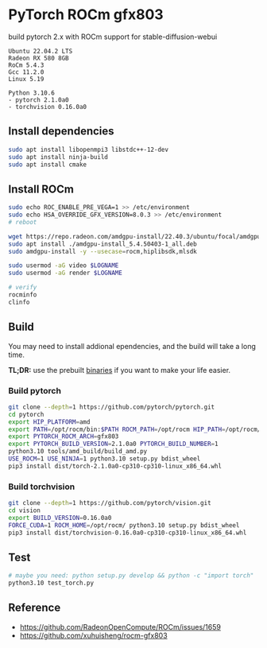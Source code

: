 # PyTorch ROCm gfx803

build pytorch 2.x with ROCm support for stable-diffusion-webui

```
Ubuntu 22.04.2 LTS
Radeon RX 580 8GB
RoCm 5.4.3
Gcc 11.2.0
Linux 5.19

Python 3.10.6
- pytorch 2.1.0a0
- torchvision 0.16.0a0
```

## Install dependencies

```bash
sudo apt install libopenmpi3 libstdc++-12-dev
sudo apt install ninja-build
sudo apt install cmake
```

## Install ROCm

```bash
sudo echo ROC_ENABLE_PRE_VEGA=1 >> /etc/environment
sudo echo HSA_OVERRIDE_GFX_VERSION=8.0.3 >> /etc/environment
# reboot

wget https://repo.radeon.com/amdgpu-install/22.40.3/ubuntu/focal/amdgpu-install_5.4.50403-1_all.deb
sudo apt install ./amdgpu-install_5.4.50403-1_all.deb
sudo amdgpu-install -y --usecase=rocm,hiplibsdk,mlsdk

sudo usermod -aG video $LOGNAME
sudo usermod -aG render $LOGNAME

# verify
rocminfo
clinfo
```

## Build

You may need to install addional ependencies, and the build will take a long time.

**TL;DR:** use the prebuilt [binaries](https://github.com/tsl0922/pytorch-gfx803/releases) if you want to make your life easier.

### Build pytorch

```bash
git clone --depth=1 https://github.com/pytorch/pytorch.git
cd pytorch
export HIP_PLATFORM=amd
export PATH=/opt/rocm/bin:$PATH ROCM_PATH=/opt/rocm HIP_PATH=/opt/rocm/hip
export PYTORCH_ROCM_ARCH=gfx803
export PYTORCH_BUILD_VERSION=2.1.0a0 PYTORCH_BUILD_NUMBER=1	           # build_version please see the version.txt   
python3.10 tools/amd_build/build_amd.py
USE_ROCM=1 USE_NINJA=1 python3.10 setup.py bdist_wheel
pip3 install dist/torch-2.1.0a0-cp310-cp310-linux_x86_64.whl	

```

### Build torchvision

```bash
git clone --depth=1 https://github.com/pytorch/vision.git
cd vision
export BUILD_VERSION=0.16.0a0	                                        # build_version please see the version.txt
FORCE_CUDA=1 ROCM_HOME=/opt/rocm/ python3.10 setup.py bdist_wheel
pip3 install dist/torchvision-0.16.0a0-cp310-cp310-linux_x86_64.whl
```

## Test

```bash
# maybe you need: python setup.py develop && python -c "import torch"
python3.10 test_torch.py
```

## Reference

- https://github.com/RadeonOpenCompute/ROCm/issues/1659
- https://github.com/xuhuisheng/rocm-gfx803
